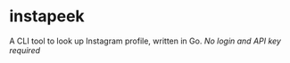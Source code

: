 # instapeek
A CLI tool to look up Instagram profile, written in Go. *No login and API key required*
